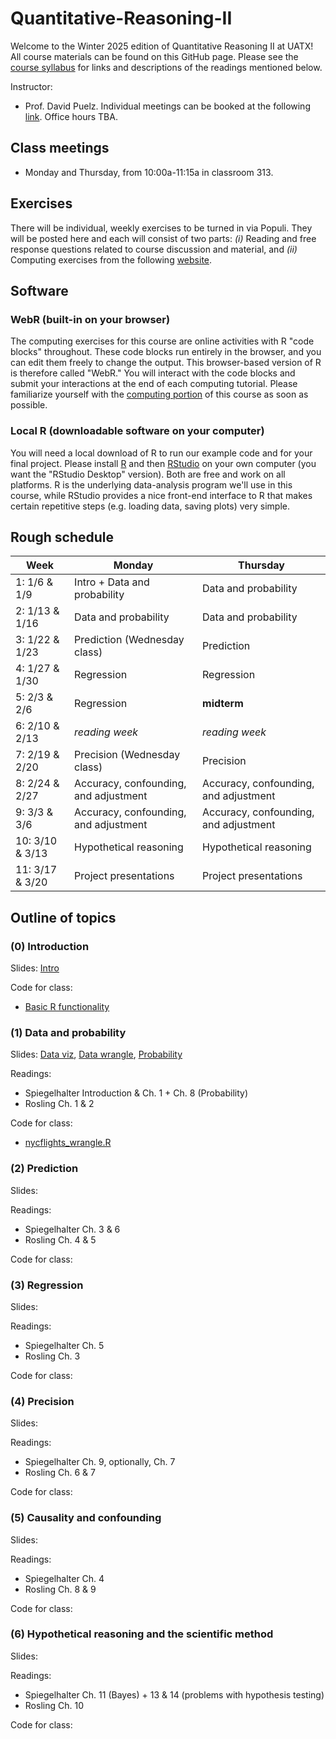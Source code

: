# Quantitative-Reasoning-II

Welcome to the Winter 2025 edition of Quantitative Reasoning II at UATX!  All course materials can be found on this GitHub page.  Please see the [course syllabus](syllabus_QR2.pdf) for links and descriptions of the readings mentioned below.

Instructor:  
- Prof. David Puelz.  Individual meetings can be booked at the following [link](https://calendly.com/dpuelz).  Office hours TBA.


## Class meetings

- Monday and Thursday, from 10:00a-11:15a in classroom 313.

## Exercises

There will be individual, weekly exercises to be turned in via Populi.  They will be posted here and each will consist of two parts: *(i)* Reading and free response questions related to course discussion and material, and *(ii)* Computing exercises from the following [website](https://dtkaplan.github.io/QR2-computing/).

## Software

### WebR (built-in on your browser)

The computing exercises for this course are online activities with R "code blocks" throughout.  These code blocks run entirely in the browser, and you can edit them freely to change the output.  This browser-based version of R is therefore called "WebR."  You will interact with the code blocks and submit your interactions at the end of each computing tutorial.  Please familiarize yourself with the [computing portion](https://dtkaplan.github.io/QR2-computing/) of this course as soon as possible.

### Local R (downloadable software on your computer)

You will need a local download of R to run our example code and for your final project. Please install [R](http://www.r-project.org) and then [RStudio](http://www.rstudio.org) on your own computer (you want the "RStudio Desktop" version).  Both are free and work on all platforms.  R is the underlying data-analysis program we'll use in this course, while RStudio provides a nice front-end interface to R that makes certain repetitive steps (e.g. loading data, saving plots) very simple.


## Rough schedule

|Week| Monday | Thursday |
|---|------| ------ |
|1: 1/6 & 1/9| Intro + Data and probability | Data and probability |
|2: 1/13 & 1/16| Data and probability | Data and probability |
|3: 1/22 & 1/23| Prediction (Wednesday class) | Prediction |
|4: 1/27 & 1/30| Regression | Regression |
|5: 2/3 & 2/6| Regression | **midterm** |
|6: 2/10 & 2/13| *reading week* | *reading week* |
|7: 2/19 & 2/20| Precision (Wednesday class) | Precision |
|8: 2/24 & 2/27| Accuracy, confounding, and adjustment | Accuracy, confounding, and adjustment |
|9: 3/3 & 3/6| Accuracy, confounding, and adjustment | Accuracy, confounding, and adjustment |
|10: 3/10 & 3/13| Hypothetical reasoning | Hypothetical reasoning |
|11: 3/17 & 3/20| Project presentations | Project presentations |


## Outline of topics  

### (0) Introduction

Slides: [Intro](slides/intro.pdf)

Code for class:
- [Basic R functionality](code/intro.R)

### (1) Data and probability

Slides: [Data viz](slides/datavis.pdf), [Data wrangle](slides/wrangling.pdf), [Probability](slides/probability.pdf)

Readings: 
- Spiegelhalter Introduction & Ch. 1 + Ch. 8 (Probability)
- Rosling Ch. 1 & 2 

Code for class: 
- [nycflights_wrangle.R](code/nycflights_wrangle.R)

### (2) Prediction

Slides:

Readings: 
- Spiegelhalter Ch. 3 & 6
- Rosling Ch. 4 & 5

Code for class:

### (3) Regression

Slides:

Readings: 
- Spiegelhalter Ch. 5
- Rosling Ch. 3

Code for class:


### (4) Precision

Slides:

Readings: 
- Spiegelhalter Ch. 9, optionally, Ch. 7
- Rosling Ch. 6 & 7

Code for class:


### (5) Causality and confounding

Slides:

Readings:
- Spiegelhalter Ch. 4
- Rosling Ch. 8 & 9

Code for class:


### (6) Hypothetical reasoning and the scientific method

Slides:

Readings:
- Spiegelhalter Ch. 11 (Bayes) + 13 & 14 (problems with hypothesis testing)
- Rosling Ch. 10


Code for class:








